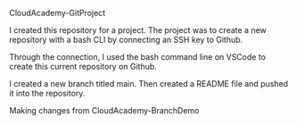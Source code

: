  CloudAcademy-GitProject

I created this repository for a project. The project was to create a new repository with a bash CLI by connecting an SSH key to Github.

Through the connection, I used the bash command line on VSCode to create this current repository on Github.

I created a new branch titled main. Then created a README file and pushed it into the repository. 

Making changes from CloudAcademy-BranchDemo
